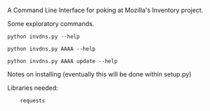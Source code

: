 A Command Line Interface for poking at Mozilla's Inventory project.


Some exploratory commands.

```
python invdns.py --help
```

```
python invdns.py AAAA --help
```

```
python invdns.py AAAA update --help
```

Notes on installing (eventually this will be done within setup.py)

Libraries needed:
```
    requests
```
